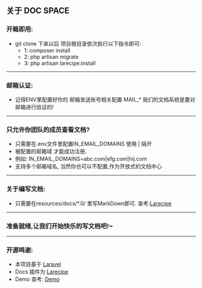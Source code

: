 
## 关于 DOC SPACE 

### 开箱即用:
- git clone 下来以后 项目根目录依次执行以下指令即可:
    - 1: composer install
    - 2: php artisan migrate
    - 3: php artisan larecipe:install
------
### 邮箱认证:
- 记得ENV里配置好你的 邮箱发送账号相关配置 MAIL_* 我们的文档系统是要对邮箱进行验证的!
------

### 只允许你团队的成员查看文档?
- 只需要在.env文件里配置IN_EMAIL_DOMAINS 使用 | 隔开
- 被配置的邮箱域 才能成功注册.
- 例如: IN_EMAIL_DOMAINS=abc.com|efg.com|hij.com
- 支持多个邮箱域名, 当然你也可以不配置,作为开放式的文档中心

------
### 关于编写文档:
- 只需要在resources/docs/*.0/ 里写MarkDown即可. 查考:[Larecipe](https://larecipe.binarytorch.com.my/docs/1.0/overview)

------

### 准备就绪,让我们开始快乐的写文档吧!~

------

### 开源鸣谢:

- 本项目基于 [Laravel](https://laravel.com/) 
- Docs 插件为 [Larecipe](https://larecipe.binarytorch.com.my/docs/1.0/overview)
- Demo 查考: [Demo](https://larecipe.binarytorch.com.my/docs/1.0/overview)